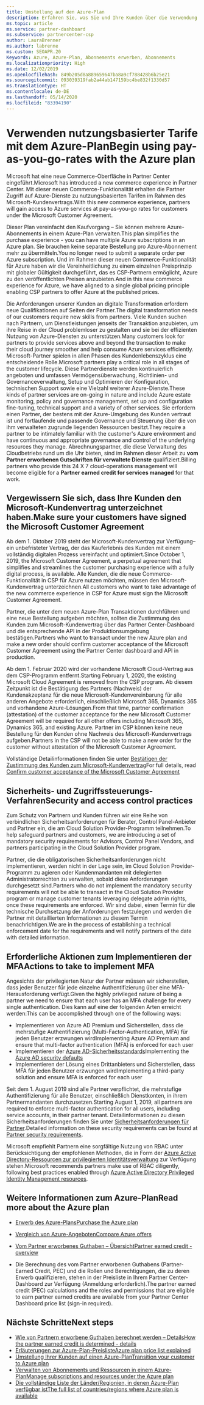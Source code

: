 ```yaml
---
title: Umstellung auf den Azure-Plan
description: Erfahren Sie, was Sie und Ihre Kunden über die Verwendung des Azure-Plans mit nutzungsbasierter Bezahlung wissen müssen, einschließlich der ersten Schritte und Sicherheitsmaßnahmen.
ms.topic: article
ms.service: partner-dashboard
ms.subservice: partnercenter-csp
author: LauraBrenner
ms.author: labrenne
ms.custom: SEOAPR.20
Keywords: Azure, Azure-Plan, Abonnements erwerben, Abonnements
ms.localizationpriority: High
ms.date: 12/02/2019
ms.openlocfilehash: 849b205d8a889659647ba8a9cf788428b6b25e21
ms.sourcegitcommit: 093039319fab2a44ab147159bc4be832f1330d57
ms.translationtype: HT
ms.contentlocale: de-DE
ms.lasthandoff: 05/14/2020
ms.locfileid: "83394190"
---
```

# <a name="begin-using-pay-as-you-go-rates-with-the-azure-plan"></a><span data-ttu-id="f11ef-104">Verwenden nutzungsbasierter Tarife mit dem Azure-Plan</span><span class="sxs-lookup"><span data-stu-id="f11ef-104">Begin using pay-as-you-go-rates with the Azure plan</span></span>

<span data-ttu-id="f11ef-105">Microsoft hat eine neue Commerce-Oberfläche in Partner Center eingeführt.</span><span class="sxs-lookup"><span data-stu-id="f11ef-105">Microsoft has introduced a new commerce experience in Partner Center.</span></span>  <span data-ttu-id="f11ef-106">Mit dieser neuen Commerce-Funktionalität erhalten die Partner Zugriff auf Azure-Dienste zu nutzungsbasierten Tarifen im Rahmen des Microsoft-Kundenvertrags.</span><span class="sxs-lookup"><span data-stu-id="f11ef-106">With this new commerce experience, partners will gain access to Azure services at pay-as-you-go rates for customers under the Microsoft Customer Agreement.</span></span>

<span data-ttu-id="f11ef-107">Dieser Plan vereinfacht den Kaufvorgang – Sie können mehrere Azure-Abonnements in einem Azure-Plan verwalten.</span><span class="sxs-lookup"><span data-stu-id="f11ef-107">This plan simplifies the purchase experience - you can have multiple Azure subscriptions in an Azure plan.</span></span> <span data-ttu-id="f11ef-108">Sie brauchen keine separate Bestellung pro Azure-Abonnement mehr zu übermitteln.</span><span class="sxs-lookup"><span data-stu-id="f11ef-108">You no longer need to submit a separate order per Azure subscription.</span></span> <span data-ttu-id="f11ef-109">Und im Rahmen dieser neuen Commerce-Funktionalität für Azure haben wir die Vereinheitlichung zu einem einzelnen Preisprinzip mit globaler Gültigkeit durchgeführt, das es CSP-Partnern ermöglicht, Azure zu den veröffentlichten Preisen anzubieten.</span><span class="sxs-lookup"><span data-stu-id="f11ef-109">And in this new commerce experience for Azure, we have aligned to a single global pricing principle enabling CSP partners to offer Azure at the published prices.</span></span>

<span data-ttu-id="f11ef-110">Die Anforderungen unserer Kunden an digitale Transformation erfordern neue Qualifikationen auf Seiten der Partner.</span><span class="sxs-lookup"><span data-stu-id="f11ef-110">The digital transformation needs of our customers require new skills from partners.</span></span> <span data-ttu-id="f11ef-111">Viele Kunden suchen nach Partnern, um Dienstleistungen jenseits der Transaktion anzubieten, um ihre Reise in der Cloud problemloser zu gestalten und sie bei der effizienten Nutzung von Azure-Diensten zu unterstützen.</span><span class="sxs-lookup"><span data-stu-id="f11ef-111">Many customers look for partners to provide services above and beyond the transaction to make their cloud journey smoother and help consume Azure services efficiently.</span></span> <span data-ttu-id="f11ef-112">Microsoft-Partner spielen in allen Phasen des Kundenlebenszyklus eine entscheidende Rolle.</span><span class="sxs-lookup"><span data-stu-id="f11ef-112">Microsoft partners play a critical role in all stages of the customer lifecycle.</span></span> <span data-ttu-id="f11ef-113">Diese Partnerdienste werden kontinuierlich angeboten und umfassen Vermögensüberwachung, Richtlinien- und Governanceverwaltung, Setup und Optimieren der Konfiguration, technischen Support sowie eine Vielzahl weiterer Azure-Dienste.</span><span class="sxs-lookup"><span data-stu-id="f11ef-113">These kinds of partner services are on-going in nature and include Azure estate monitoring, policy and governance management, set up and configuration fine-tuning, technical support and a variety of other services.</span></span> <span data-ttu-id="f11ef-114">Sie erfordern einen Partner, der bestens mit der Azure-Umgebung des Kunden vertraut ist und fortlaufende und passende Governance und Steuerung über die von ihm verwalteten zugrunde liegenden Ressourcen besitzt.</span><span class="sxs-lookup"><span data-stu-id="f11ef-114">They require a partner to be intimately familiar with the customer's Azure environment and have continuous and appropriate governance and control of the underlying resources they manage.</span></span> <span data-ttu-id="f11ef-115">Abrechnungspartner, die diese Verwaltung des Cloudbetriebs rund um die Uhr bieten, sind im Rahmen dieser Arbeit zu **vom Partner erworbenen Gutschriften für verwaltete Dienste** qualifiziert.</span><span class="sxs-lookup"><span data-stu-id="f11ef-115">Billing partners who provide this 24 X 7 cloud-operations management will become eligible for a **Partner earned credit for services managed** for that work.</span></span>

## <a name="make-sure-your-customers-have-signed-the-microsoft-customer-agreement"></a><span data-ttu-id="f11ef-116">Vergewissern Sie sich, dass Ihre Kunden den Microsoft-Kundenvertrag unterzeichnet haben.</span><span class="sxs-lookup"><span data-stu-id="f11ef-116">Make sure your customers have signed the Microsoft Customer Agreement</span></span>

<span data-ttu-id="f11ef-117">Ab dem 1. Oktober 2019 steht der Microsoft-Kundenvertrag zur Verfügung– ein unbefristeter Vertrag, der das Kauferlebnis des Kunden mit einem vollständig digitalen Prozess vereinfacht und optimiert.</span><span class="sxs-lookup"><span data-stu-id="f11ef-117">Since October 1, 2019, the Microsoft Customer Agreement, a perpetual agreement that simplifies and streamlines the customer purchasing experience with a fully digital process, is available.</span></span> <span data-ttu-id="f11ef-118">Alle Kunden, die die neue Commerce-Funktionalität in CSP für Azure nutzen möchten, müssen den Microsoft-Kundenvertrag unterzeichnen.</span><span class="sxs-lookup"><span data-stu-id="f11ef-118">All customers who want to take advantage of the new commerce experience in CSP for Azure must sign the Microsoft Customer Agreement.</span></span>

<span data-ttu-id="f11ef-119">Partner, die unter dem neuen Azure-Plan Transaktionen durchführen und eine neue Bestellung aufgeben möchten, sollten die Zustimmung des Kunden zum Microsoft-Kundenvertrag über das Partner Center-Dashboard und die entsprechende API in der Produktionsumgebung bestätigen.</span><span class="sxs-lookup"><span data-stu-id="f11ef-119">Partners who want to transact under the new Azure plan and make a new order should confirm customer acceptance of the Microsoft Customer Agreement using the Partner Center dashboard and API in production.</span></span>

<span data-ttu-id="f11ef-120">Ab dem 1. Februar 2020 wird der vorhandene Microsoft Cloud-Vertrag aus dem CSP-Programm entfernt.</span><span class="sxs-lookup"><span data-stu-id="f11ef-120">Starting February 1, 2020, the existing Microsoft Cloud Agreement is removed from the CSP program.</span></span> <span data-ttu-id="f11ef-121">Ab diesem Zeitpunkt ist die Bestätigung des Partners (Nachweis) der Kundenakzeptanz für die neue Microsoft-Kundenvereinbarung für alle anderen Angebote erforderlich, einschließlich Microsoft 365, Dynamics 365 und vorhandene Azure-Lösungen.</span><span class="sxs-lookup"><span data-stu-id="f11ef-121">From that time, partner confirmation (attestation) of the customer acceptance for the new Microsoft Customer Agreement will be required for all other offers including Microsoft 365, Dynamics 365, and existing Azure.</span></span> <span data-ttu-id="f11ef-122">Partner im CSP können keine neue Bestellung für den Kunden ohne Nachweis des Microsoft-Kundenvertrags aufgeben.</span><span class="sxs-lookup"><span data-stu-id="f11ef-122">Partners in the CSP will not be able to make a new order for the customer without attestation of the Microsoft Customer Agreement.</span></span>

<span data-ttu-id="f11ef-123">Vollständige Detailinformationen finden Sie unter [Bestätigen der Zustimmung des Kunden zum Microsoft-Kundenvertrag](confirm-customer-agreement.md)</span><span class="sxs-lookup"><span data-stu-id="f11ef-123">For full details, read [Confirm customer acceptance of the Microsoft Customer Agreement](confirm-customer-agreement.md)</span></span>

## <a name="security-and-access-control-practices"></a><span data-ttu-id="f11ef-124">Sicherheits- und Zugriffssteuerungs-Verfahren</span><span class="sxs-lookup"><span data-stu-id="f11ef-124">Security and access control practices</span></span>

<span data-ttu-id="f11ef-125">Zum Schutz von Partnern und Kunden führen wir eine Reihe von verbindlichen Sicherheitsanforderungen für Berater, Control Panel-Anbieter und Partner ein, die am Cloud Solution Provider-Programm teilnehmen.</span><span class="sxs-lookup"><span data-stu-id="f11ef-125">To help safeguard partners and customers, we are introducing a set of mandatory security requirements for Advisors, Control Panel Vendors, and partners participating in the Cloud Solution Provider program.</span></span>

<span data-ttu-id="f11ef-126">Partner, die die obligatorischen Sicherheitsanforderungen nicht implementieren, werden nicht in der Lage sein, im Cloud Solution Provider-Programm zu agieren oder Kundenmandanten mit delegierten Administratorrechten zu verwalten, sobald diese Anforderungen durchgesetzt sind.</span><span class="sxs-lookup"><span data-stu-id="f11ef-126">Partners who do not implement the mandatory security requirements will not be able to transact in the Cloud Solution Provider program or manage customer tenants leveraging delegate admin rights, once these requirements are enforced.</span></span> <span data-ttu-id="f11ef-127">Wir sind dabei, einen Termin für die technische Durchsetzung der Anforderungen festzulegen und werden die Partner mit detaillierten Informationen zu diesem Termin benachrichtigen.</span><span class="sxs-lookup"><span data-stu-id="f11ef-127">We are in the process of establishing a technical enforcement date for the requirements and will notify partners of the date with detailed information.</span></span>

## <a name="actions-to-take-to-implement-mfa"></a><span data-ttu-id="f11ef-128">Erforderliche Aktionen zum Implementieren der MFA</span><span class="sxs-lookup"><span data-stu-id="f11ef-128">Actions to take to implement MFA</span></span>

<span data-ttu-id="f11ef-129">Angesichts der privilegierten Natur der Partner müssen wir sicherstellen, dass jeder Benutzer für jede einzelne Authentifizierung über eine MFA-Herausforderung verfügt.</span><span class="sxs-lookup"><span data-stu-id="f11ef-129">Given the highly privileged nature of being a partner we need to ensure that each user has an MFA challenge for every single authentication.</span></span> <span data-ttu-id="f11ef-130">Dies kann auf eine der folgenden Arten erreicht werden:</span><span class="sxs-lookup"><span data-stu-id="f11ef-130">This can be accomplished through one of the following ways:</span></span>

- <span data-ttu-id="f11ef-131">Implementieren von Azure AD Premium und Sicherstellen, dass die mehrstufige Authentifizierung (Multi-Factor-Authentication, MFA) für jeden Benutzer erzwungen wird</span><span class="sxs-lookup"><span data-stu-id="f11ef-131">Implementing Azure AD Premium and ensure that multi-factor authentication (MFA) is enforced for each user</span></span>
- <span data-ttu-id="f11ef-132">Implementieren der [Azure AD-Sicherheitsstandards](https://docs.microsoft.com/azure/active-directory/conditional-access/concept-conditional-access-security-defaults)</span><span class="sxs-lookup"><span data-stu-id="f11ef-132">Implementing the [Azure AD security defaults](https://docs.microsoft.com/azure/active-directory/conditional-access/concept-conditional-access-security-defaults)</span></span>
- <span data-ttu-id="f11ef-133">Implementieren der Lösung eines Drittanbieters und Sicherstellen, dass MFA für jeden Benutzer erzwungen wird</span><span class="sxs-lookup"><span data-stu-id="f11ef-133">Implementing a third-party solution and ensure MFA is enforced for each user</span></span>

<span data-ttu-id="f11ef-134">Seit dem 1. August 2019 sind alle Partner verpflichtet, die mehrstufige Authentifizierung für alle Benutzer, einschließlich Dienstkonten, in ihrem Partnermandanten durchzusetzen.</span><span class="sxs-lookup"><span data-stu-id="f11ef-134">Starting August 1, 2019, all partners are required to enforce multi-factor authentication for all users, including service accounts, in their partner tenant.</span></span> <span data-ttu-id="f11ef-135">Detailinformationen zu diesen Sicherheitsanforderungen finden Sie unter [Sicherheitsanforderungen für Partner](https://docs.microsoft.com/partner-center/partner-security-requirements).</span><span class="sxs-lookup"><span data-stu-id="f11ef-135">Detailed information on these security requirements can be found at [Partner security requirements](https://docs.microsoft.com/partner-center/partner-security-requirements).</span></span>

<span data-ttu-id="f11ef-136">Microsoft empfiehlt Partnern eine sorgfältige Nutzung von RBAC unter Berücksichtigung der empfohlenen Methoden, die in Form der [Azure Active Directory-Ressourcen zur privilegierten Identitätsverwaltung](https://docs.microsoft.com/azure/active-directory/privileged-identity-management/pim-configure) zur Verfügung stehen.</span><span class="sxs-lookup"><span data-stu-id="f11ef-136">Microsoft recommends partners make use of RBAC diligently, following best practices enabled through [Azure Active Directory Privileged Identity Management resources](https://docs.microsoft.com/azure/active-directory/privileged-identity-management/pim-configure).</span></span>

## <a name="read-more-about-the-azure-plan"></a><span data-ttu-id="f11ef-137">Weitere Informationen zum Azure-Plan</span><span class="sxs-lookup"><span data-stu-id="f11ef-137">Read more about the Azure plan</span></span>

- [<span data-ttu-id="f11ef-138">Erwerb des Azure-Plans</span><span class="sxs-lookup"><span data-stu-id="f11ef-138">Purchase the Azure plan</span></span>](purchase-azure-plan.md)

- [<span data-ttu-id="f11ef-139">Vergleich von Azure-Angeboten</span><span class="sxs-lookup"><span data-stu-id="f11ef-139">Compare Azure offers</span></span>](compare-azure-offers.md)

- [<span data-ttu-id="f11ef-140">Vom Partner erworbenes Guthaben – Übersicht</span><span class="sxs-lookup"><span data-stu-id="f11ef-140">Partner earned credit - overview</span></span>](partner-earned-credit.md)

- <span data-ttu-id="f11ef-141">Die Berechnung des vom Partner erworbenen Guthabens (Partner-Earned Credit, PEC) und die Rollen und Berechtigungen, die zu deren Erwerb qualifizieren, stehen in der Preisliste in Ihrem Partner Center-Dashboard zur Verfügung (Anmeldung erforderlich).</span><span class="sxs-lookup"><span data-stu-id="f11ef-141">The partner earned credit (PEC) calculations and the roles and permissions that are eligible to earn partner earned credits are available from your Partner Center Dashboard price list (sign-in required).</span></span>

## <a name="next-steps"></a><span data-ttu-id="f11ef-142">Nächste Schritte</span><span class="sxs-lookup"><span data-stu-id="f11ef-142">Next steps</span></span> 

- [<span data-ttu-id="f11ef-143">Wie von Partnern erworbene Guthaben berechnet werden – Details</span><span class="sxs-lookup"><span data-stu-id="f11ef-143">How the partner earned credit is determined - details</span></span>](partner-earned-credit-explanation.md)
- [<span data-ttu-id="f11ef-144">Erläuterungen zur Azure-Plan-Preisliste</span><span class="sxs-lookup"><span data-stu-id="f11ef-144">Azure plan price list explained</span></span>](azure-plan-price-list.md)
- [<span data-ttu-id="f11ef-145">Umstellung Ihrer Kunden auf einen Azure-Plan</span><span class="sxs-lookup"><span data-stu-id="f11ef-145">Transition your customer to Azure plan</span></span>](azure-plan-transition.md)
- [<span data-ttu-id="f11ef-146">Verwalten von Abonnements und Ressourcen in einem Azure-Plan</span><span class="sxs-lookup"><span data-stu-id="f11ef-146">Manage subscriptions and resources under the Azure plan</span></span>](azure-plan-manage.md)
- [<span data-ttu-id="f11ef-147">Die vollständige Liste der Länder/Regionien, in denen Azure-Plan verfügbar ist</span><span class="sxs-lookup"><span data-stu-id="f11ef-147">The full list of countries/regions where Azure plan is available</span></span>](https://query.prod.cms.rt.microsoft.com/cms/api/am/binary/RE3QN0x)
